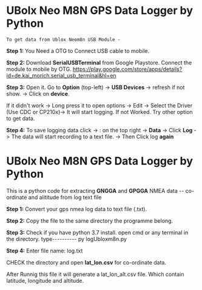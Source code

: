 ﻿# UBolx Neo M8N GPS Data Logger by Python
    To get data from Ublox Neom8n USB Module - 
**Step 1:**
You Need a OTG to Connect USB cable to mobile.

**Step 2:**
Download **SerialUSBTerminal** from Google Playstore.
Connect the module to mobile by OTG.
https://play.google.com/store/apps/details?id=de.kai_morich.serial_usb_terminal&hl=en

**Step 3:**
Open it. Go to **Option** (top-left) -> **USB Devices** -> refresh if not show. -> Click on **device**.

If it didn't work -> Long press it to open options -> Edit -> Select the Driver (Use CDC or CP210x)-> It will start logging.
If not Worked.
Try other option to get data.

**Step 4:**
To save logging data click -> : on the top right -> **Data** -> Click **Log** -> The data will start recording to a text file. -> Then Click log **again**


# UBolx Neo M8N GPS Data Logger by Python
This is a python code for extracting **GNGGA** and **GPGGA** NMEA data -- co-ordinate and alititude from log text file

**Step 1:**
Convert your gps nmea log data to text file (.txt).

**Step 2:**
Copy the file to the same directory the programme belong.

**Step 3:**
Check if you have python 3.7 install.
open cmd or any terminal in the directory.
type---------- py logUbloxm8n.py

**Step 4:**
Enter file name: log.txt

CHECK the directory and open **lat_lon.csv** for co-ordinate data.

After Runnig this file it will generate a lat_lon_alt.csv file. Which contain latitude, longitude and altitude.